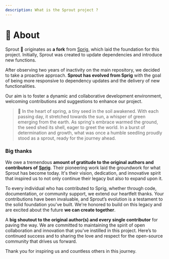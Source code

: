 ```yaml
---
description: What is the Sprout project ?
---
```


# 📗 About

Sprout :seedling: originates as **a fork** from [Sprig](https://github.com/Masterminds/sprig), which laid the foundation for this project. Initially, Sprout was created to update dependencies and introduce new functions.&#x20;

After observing two years of inactivity on the main repository, we decided to take a proactive approach. **Sprout has evolved from Sprig** with the goal of being more responsive to dependency updates and the delivery of new functionalities.&#x20;

Our aim is to foster a dynamic and collaborative development environment, welcoming contributions and suggestions to enhance our project.

> :seedling: In the heart of spring, a tiny seed in the soil awakened. With each passing day, it stretched towards the sun, a whisper of green emerging from the earth. As spring's embrace warmed the ground, the seed shed its shell, eager to greet the world. In a burst of determination and growth, what was once a humble seedling proudly stood as a sprout, ready for the journey ahead.

### Big thanks

We owe a tremendous **amount of gratitude to the original authors and contributors of** [**Sprig**](https://github.com/Masterminds/sprig). Their pioneering work laid the groundwork for what Sprout has become today. It's their vision, dedication, and innovative spirit that inspired us to not only continue their legacy but also to expand upon it.

To every individual who has contributed to Sprig, whether through code, documentation, or community support, we extend our heartfelt thanks. Your contributions have been invaluable, and Sprout’s evolution is a testament to the solid foundation you've built. We're honored to build on this legacy and are excited about the future **we can create together**.

A **big shoutout to the original author(s) and every single contributor** for paving the way. We are committed to maintaining the spirit of open collaboration and innovation that you've instilled in this project. Here’s to continued success and to sharing the love and respect for the open-source community that drives us forward.&#x20;



Thank you for inspiring us and countless others in this journey.
